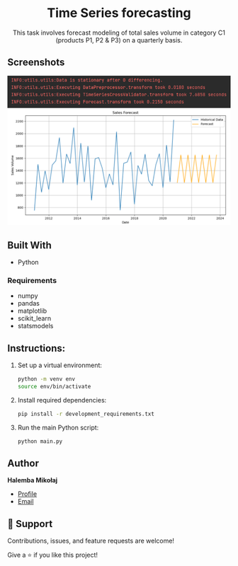 <h1 align="center">Time Series forecasting</h1>
<p align="center">This task involves forecast modeling of total sales volume in category C1 (products P1, P2 & P3) on a quarterly basis.</p>

## Screenshots
![forecasting-time-series](https://github.com/mikolaj-halemba/forecasting-time-series/blob/main/images/info.png)
![forecasting-time-series](https://github.com/mikolaj-halemba/forecasting-time-series/blob/main/images/prediction.png)

## Built With
- Python

### Requirements
- numpy
- pandas
- matplotlib
- scikit_learn
- statsmodels

<h2> Instructions: </h2>

1. Set up a virtual environment:
   ```bash
   python -m venv env
   source env/bin/activate
2. Install required dependencies:
    ```bash
    pip install -r development_requirements.txt
3. Run the main Python script:
    ```bash
    python main.py
    
	
## Author

**Halemba Mikołaj**


- [Profile](https://github.com/mikolaj-halemba "Halemba Mikołaj")
- [Email](mailto:mikolaj.halemba96@gmail.com?subject=Hi "Hi!")


## 🤝 Support

Contributions, issues, and feature requests are welcome!

Give a ⭐️ if you like this project!
